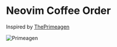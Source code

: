 # Neovim Coffee Order

Inspired by [ThePrimeagen](https://www.youtube.com/c/theprimeagen)

![Primeagen](./tenor.gif)
